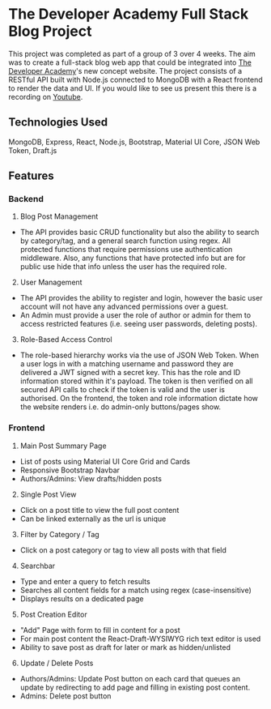 # The Developer Academy Full Stack Blog Project

This project was completed as part of a group of 3 over 4 weeks. The aim was to create a full-stack blog web app that could be integrated into [The Developer Academy](https://thedeveloperacademy.com/)'s new concept website. The project consists of a RESTful API built with Node.js connected to MongoDB with a React frontend to render the data and UI. If you would like to see us present this there is a recording on [Youtube](https://www.youtube.com/watch?v=LNpqqtUJhWk&t=3354s).

## Technologies Used

MongoDB, Express, React, Node.js, Bootstrap, Material UI Core, JSON Web Token, Draft.js

## Features

### Backend

1. Blog Post Management
- The API provides basic CRUD functionality but also the ability to search by category/tag, and a general search function using regex. All protected functions that require permissions use authentication middleware. Also, any functions that have protected info but are for public use hide that info unless the user has the required role.

2. User Management
- The API provides the ability to register and login, however the basic user account will not have any advanced permissions over a guest.
- An Admin must provide a user the role of author or admin for them to access restricted features (i.e. seeing user passwords, deleting posts).

3. Role-Based Access Control
- The role-based hierarchy works via the use of JSON Web Token. When a user logs in with a matching username and password they are delivered a JWT signed with a secret key. This has the role and ID information stored within it's payload. The token is then verified on all secured API calls to check if the token is valid and the user is authorised. On the frontend, the token and role information dictate how the website renders i.e. do admin-only buttons/pages show.

### Frontend

1. Main Post Summary Page
- List of posts using Material UI Core Grid and Cards
- Responsive Bootstrap Navbar
- Authors/Admins: View drafts/hidden posts

2. Single Post View
- Click on a post title to view the full post content
- Can be linked externally as the url is unique

3. Filter by Category / Tag
- Click on a post category or tag to view all posts with that field

4. Searchbar
- Type and enter a query to fetch results
- Searches all content fields for a match using regex (case-insensitive)
- Displays results on a dedicated page

5. Post Creation Editor
- "Add" Page with form to fill in content for a post
- For main post content the React-Draft-WYSIWYG rich text editor is used
- Ability to save post as draft for later or mark as hidden/unlisted

6. Update / Delete Posts
- Authors/Admins: Update Post button on each card that queues an update by redirecting to add page and filling in existing post content.
- Admins: Delete post button



